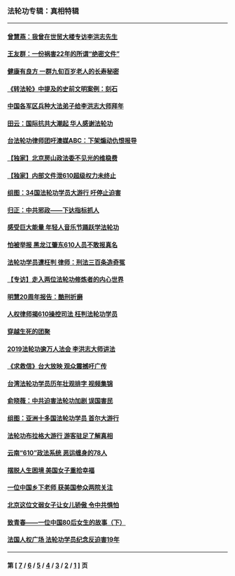### 法轮功专辑：真相特辑
---
#### [曾慧燕：我曾在世贸大楼专访李洪志先生](../../pages/nf4389/n12898729.md?08080430) 
#### [王友群：一份祸害22年的所谓“绝密文件”](../../pages/nf4389/n12871750.md?08080430) 
#### [健康有良方 一群九旬百岁老人的长寿秘密](../../pages/nf4389/n12847475.md?08080430) 
#### [《转法轮》中提及的史前文明案例：刻石](../../pages/nf4389/n12758577.md?08080430) 
#### [中国各军区兵种大法弟子给李洪志大师拜年](../../pages/nf4389/n12750047.md?08080430) 
#### [田云：国际抗共大潮起 华人感谢法轮功](../../pages/nf4389/n12357708.md?08080430) 
#### [台法轮功律师团吁澳媒ABC：下架煽动仇恨报导](../../pages/nf4389/n12279917.md?08080430) 
#### [【独家】北京房山政法委不见光的维稳费](../../pages/nf4389/n12031979.md?08080430) 
#### [【独家】内部文件泄610超级权力未终止](../../pages/nf4389/n12023895.md?08080430) 
#### [组图：34国法轮功学员大游行 吁停止迫害](../../pages/nf4389/n11492658.md?08080430) 
#### [归正：中共邪政——下达指标抓人](../../pages/nf4389/n11474770.md?08080430) 
#### [感受巨大能量 年轻人音乐节踊跃学法轮功](../../pages/nf4389/n11441981.md?08080430) 
#### [怕被举报 黑龙江肇东610人员不敢报真名](../../pages/nf4389/n11436499.md?08080430) 
#### [法轮功学员遭枉判 律师：刑法三百条造奇冤](../../pages/nf4389/n11433943.md?08080430) 
#### [【专访】走入两位法轮功修炼者的内心世界](../../pages/nf4389/n11415623.md?08080430) 
#### [明慧20周年报告：酷刑折磨](../../pages/nf4389/n11387954.md?08080430) 
#### [人权律师揭610操控司法 枉判法轮功学员](../../pages/nf4389/n11313370.md?08080430) 
#### [穿越生死的团聚](../../pages/nf4389/n11258922.md?08080430) 
#### [2019法轮功逾万人法会 李洪志大师讲法](../../pages/nf4389/n11265303.md?08080430) 
#### [《求救信》台大放映 观众震撼吁广传](../../pages/nf4389/n10922251.md?08080430) 
#### [台湾法轮功学员历年壮观排字 视频集锦](../../pages/nf4389/n10878789.md?08080430) 
#### [俞晓薇：中共迫害法轮功加剧 误国害民](../../pages/nf4389/n10859260.md?08080430) 
#### [组图：亚洲十多国法轮功学员 首尔大游行](../../pages/nf4389/n10781149.md?08080430) 
#### [法轮功布拉格大游行 游客驻足了解真相](../../pages/nf4389/n10749360.md?08080430) 
#### [云南“610”政法系统 恶运缠身的78人](../../pages/nf4389/n10747534.md?08080430) 
#### [摆脱人生困境 美国女子重拾幸福](../../pages/nf4389/n10688678.md?08080430) 
#### [一位中国乡下老师 获美国参众两院关注](../../pages/nf4389/n10683927.md?08080430) 
#### [北京这位文弱女子让女儿骄傲 令中共惧怕](../../pages/nf4389/n10668341.md?08080430) 
#### [致青春——一位中国80后女生的故事（下）](../../pages/nf4389/n10642721.md?08080430) 
#### [法国人权广场 法轮功学员纪念反迫害19年](../../pages/nf4389/n10586601.md?08080430) 

---
#### 第 [ [7](./7.md?08080430) / [6](./6.md?08080430) / [5](./5.md?08080430) / [4](./4.md?08080430) / [3](./3.md?08080430) / [2](./2.md?08080430) / [1](./1.md?08080430) ] 页

